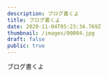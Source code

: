 ```yaml
---
description: ブログ書くよ
title: ブログ書くよ
date: 2020-11-04T05:23:34.769Z
thumbnail: /images/00004.jpg
draft: false
public: true
---
```

ブログ書くよ